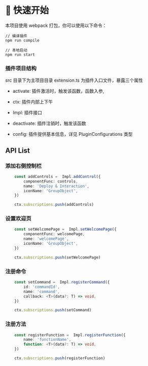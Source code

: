 # 🚀 快速开始

本项目使用 webpack 打包，你可以使用以下命令：

```
// 编译插件
npm run compile
```


```
// 本地启动
npm run start
```

### 插件项目结构
src 目录下为主项目目录
extension.ts 为插件入口文件，暴露三个属性
- activate: 插件激活时，触发该函数，函数入参,
 - ctx: 插件内部上下午
 - Impl: 插件接口

- deactivate: 插件注销时，触发该函数
- config: 插件提供基本信息，详见 PluginConfigurations 类型
## API List
### 添加右侧控制栏
```typescript
    const addControls =  Impl.addControl({
        componentFunc: controls,
        name: 'Deploy & Interaction',
        iconName: 'GroupObject',
    })

    ctx.subscriptions.push(addControls)
```

### 设置欢迎页
```typescript
    const setWelcomePage =  Impl.setWelcomePage({
        componentFunc: welcomePage,
        name: 'welcomePage',
        iconName: 'GroupObject',
    })

    ctx.subscriptions.push(setWelcomePage)
```

### 注册命令
```typescript
    const setCommand =  Impl.registerCommand({
        id: 'commandId',
        name: 'command',
        callback: <T>(data?: T) => void,
    })

    ctx.subscriptions.push(setCommand)
```

### 注册方法
```typescript
    const registerFunction =  Impl.registerFunction({
        name: 'functionName',
        function: <T>(data?: T) => void,
    })

    ctx.subscriptions.push(registerFunction)
```